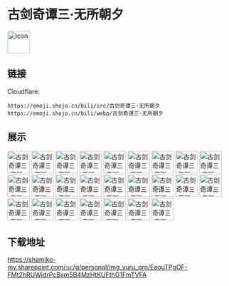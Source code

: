 # 古剑奇谭三·无所朝夕
<img src="https://emoji.shojo.cn/bili/src/古剑奇谭三·无所朝夕/icon.png" width="50" height="50" alt="icon">

## 链接
Cloudflare:
```
https://emoji.shojo.cn/bili/src/古剑奇谭三·无所朝夕
https://emoji.shojo.cn/bili/webp/古剑奇谭三·无所朝夕
```
## 展示
<img src="https://emoji.shojo.cn/bili/src/古剑奇谭三·无所朝夕/古剑奇谭三·无所朝夕-墨镜.png" width="50" height="50" alt="古剑奇谭三·无所朝夕-墨镜">
<img src="https://emoji.shojo.cn/bili/src/古剑奇谭三·无所朝夕/古剑奇谭三·无所朝夕-钱包空空.png" width="50" height="50" alt="古剑奇谭三·无所朝夕-钱包空空">
<img src="https://emoji.shojo.cn/bili/src/古剑奇谭三·无所朝夕/古剑奇谭三·无所朝夕-地铁老头.png" width="50" height="50" alt="古剑奇谭三·无所朝夕-地铁老头">
<img src="https://emoji.shojo.cn/bili/src/古剑奇谭三·无所朝夕/古剑奇谭三·无所朝夕-麻烦先停停.png" width="50" height="50" alt="古剑奇谭三·无所朝夕-麻烦先停停">
<img src="https://emoji.shojo.cn/bili/src/古剑奇谭三·无所朝夕/古剑奇谭三·无所朝夕-不过如此.png" width="50" height="50" alt="古剑奇谭三·无所朝夕-不过如此">
<img src="https://emoji.shojo.cn/bili/src/古剑奇谭三·无所朝夕/古剑奇谭三·无所朝夕-不许摸.png" width="50" height="50" alt="古剑奇谭三·无所朝夕-不许摸">
<img src="https://emoji.shojo.cn/bili/src/古剑奇谭三·无所朝夕/古剑奇谭三·无所朝夕-弱小.png" width="50" height="50" alt="古剑奇谭三·无所朝夕-弱小">
<img src="https://emoji.shojo.cn/bili/src/古剑奇谭三·无所朝夕/古剑奇谭三·无所朝夕-思考.png" width="50" height="50" alt="古剑奇谭三·无所朝夕-思考">
<img src="https://emoji.shojo.cn/bili/src/古剑奇谭三·无所朝夕/古剑奇谭三·无所朝夕-宕机.png" width="50" height="50" alt="古剑奇谭三·无所朝夕-宕机">
<img src="https://emoji.shojo.cn/bili/src/古剑奇谭三·无所朝夕/古剑奇谭三·无所朝夕-守护.png" width="50" height="50" alt="古剑奇谭三·无所朝夕-守护">
<img src="https://emoji.shojo.cn/bili/src/古剑奇谭三·无所朝夕/古剑奇谭三·无所朝夕-生气.png" width="50" height="50" alt="古剑奇谭三·无所朝夕-生气">
<img src="https://emoji.shojo.cn/bili/src/古剑奇谭三·无所朝夕/古剑奇谭三·无所朝夕-拈花.png" width="50" height="50" alt="古剑奇谭三·无所朝夕-拈花">
<img src="https://emoji.shojo.cn/bili/src/古剑奇谭三·无所朝夕/古剑奇谭三·无所朝夕-喝茶.png" width="50" height="50" alt="古剑奇谭三·无所朝夕-喝茶">
<img src="https://emoji.shojo.cn/bili/src/古剑奇谭三·无所朝夕/古剑奇谭三·无所朝夕-黑脸.png" width="50" height="50" alt="古剑奇谭三·无所朝夕-黑脸">
<img src="https://emoji.shojo.cn/bili/src/古剑奇谭三·无所朝夕/古剑奇谭三·无所朝夕-探头.png" width="50" height="50" alt="古剑奇谭三·无所朝夕-探头">
<img src="https://emoji.shojo.cn/bili/src/古剑奇谭三·无所朝夕/古剑奇谭三·无所朝夕-达咩.png" width="50" height="50" alt="古剑奇谭三·无所朝夕-达咩">
<img src="https://emoji.shojo.cn/bili/src/古剑奇谭三·无所朝夕/古剑奇谭三·无所朝夕-歪头问号.png" width="50" height="50" alt="古剑奇谭三·无所朝夕-歪头问号">
<img src="https://emoji.shojo.cn/bili/src/古剑奇谭三·无所朝夕/古剑奇谭三·无所朝夕-举.png" width="50" height="50" alt="古剑奇谭三·无所朝夕-举">
<img src="https://emoji.shojo.cn/bili/src/古剑奇谭三·无所朝夕/古剑奇谭三·无所朝夕-叹气.png" width="50" height="50" alt="古剑奇谭三·无所朝夕-叹气">
<img src="https://emoji.shojo.cn/bili/src/古剑奇谭三·无所朝夕/古剑奇谭三·无所朝夕-递花.png" width="50" height="50" alt="古剑奇谭三·无所朝夕-递花">
<img src="https://emoji.shojo.cn/bili/src/古剑奇谭三·无所朝夕/古剑奇谭三·无所朝夕-抱腿.png" width="50" height="50" alt="古剑奇谭三·无所朝夕-抱腿">
<img src="https://emoji.shojo.cn/bili/src/古剑奇谭三·无所朝夕/古剑奇谭三·无所朝夕-打call.png" width="50" height="50" alt="古剑奇谭三·无所朝夕-打call">
<img src="https://emoji.shojo.cn/bili/src/古剑奇谭三·无所朝夕/古剑奇谭三·无所朝夕-递茶.png" width="50" height="50" alt="古剑奇谭三·无所朝夕-递茶">
<img src="https://emoji.shojo.cn/bili/src/古剑奇谭三·无所朝夕/古剑奇谭三·无所朝夕-憧憬.png" width="50" height="50" alt="古剑奇谭三·无所朝夕-憧憬">
<img src="https://emoji.shojo.cn/bili/src/古剑奇谭三·无所朝夕/古剑奇谭三·无所朝夕-云无柿.png" width="50" height="50" alt="古剑奇谭三·无所朝夕-云无柿">

## 下载地址

https://shamiko-my.sharepoint.com/:u:/g/personal/img_yuru_pro/EaouTPgOF-FMt2hRUWjdrPcBxm5B4MzHtKUFthG1FmTVFA